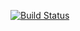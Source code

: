 [![Build Status](https://travis-ci.com/drogers14/MyFirstExample.svg?branch=master)](https://travis-ci.com/drogers14/MyFirstExample)

